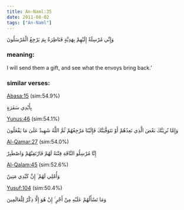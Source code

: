 ```yaml
---
title: An-Naml:35
date: 2011-08-02
tags: ["An-Naml"]
---
```

وَإِنِّي مُرْسِلَةٌ إِلَيْهِمْ بِهَدِيَّةٍ فَنَاظِرَةٌ بِمَ يَرْجِعُ الْمُرْسَلُونَ
### meaning: 
I will send them a gift, and see what the envoys bring back.’
### similar verses: 

[Abasa:15](/80/15) (sim:54.9%)

بِأَيْدِي سَفَرَةٍ

[Yunus:46](/10/46) (sim:54.1%)

وَإِمَّا نُرِيَنَّكَ بَعْضَ الَّذِي نَعِدُهُمْ أَوْ نَتَوَفَّيَنَّكَ فَإِلَيْنَا مَرْجِعُهُمْ ثُمَّ اللَّهُ شَهِيدٌ عَلَىٰ مَا يَفْعَلُونَ

[Al-Qamar:27](/54/27) (sim:54.0%)

إِنَّا مُرْسِلُو النَّاقَةِ فِتْنَةً لَهُمْ فَارْتَقِبْهُمْ وَاصْطَبِرْ

[Al-Qalam:45](/68/45) (sim:52.6%)

وَأُمْلِي لَهُمْ ۚ إِنَّ كَيْدِي مَتِينٌ

[Yusuf:104](/12/104) (sim:50.4%)

وَمَا تَسْأَلُهُمْ عَلَيْهِ مِنْ أَجْرٍ ۚ إِنْ هُوَ إِلَّا ذِكْرٌ لِلْعَالَمِينَ
